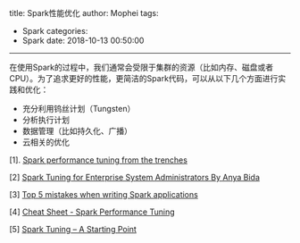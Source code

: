 title: Spark性能优化
author: Mophei
tags:
  - Spark
categories:
  - Spark
date: 2018-10-13 00:50:00
---
在使用Spark的过程中，我们通常会受限于集群的资源（比如内存、磁盘或者CPU）。为了追求更好的性能，更简洁的Spark代码，可以从以下几个方面进行实践和优化：

 - 充分利用钨丝计划（Tungsten）
 - 分析执行计划
 - 数据管理（比如持久化、广播）
 - 云相关的优化
 
<!--more-->
 
 [1]. [Spark performance tuning from the trenches](https://medium.com/teads-engineering/spark-performance-tuning-from-the-trenches-7cbde521cf60)
 
 [2] [Spark Tuning for Enterprise System Administrators By Anya Bida](https://www.slideshare.net/SparkSummit/spark-tuning-for-enterprise-system-administrators-by-anya-bida)
 
 [3] [Top 5 mistakes when writing Spark applications](https://www.slideshare.net/hadooparchbook/top-5-mistakes-when-writing-spark-applications)
 
 [4] [Cheat Sheet - Spark Performance Tuning](https://www.slideshare.net/manishgforce/spark-performance-tuning)
 
 [5] [Spark Tuning – A Starting Point](https://pcloadletter.wordpress.com/2016/10/26/spark-tuning-a-starting-point/)
